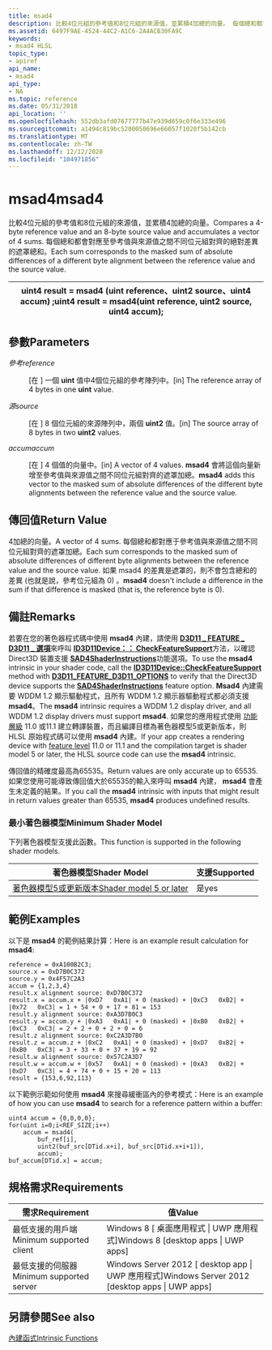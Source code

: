 ```yaml
---
title: msad4
description: 比較4位元組的參考值和8位元組的來源值，並累積4加總的向量。 每個總和都會對應至參考值與來源值之間不同位元組對齊的絕對差異的遮罩總和。
ms.assetid: 6497F9AE-4524-44C2-A1C6-2A4ACB30FA9C
keywords:
- msad4 HLSL
topic_type:
- apiref
api_name:
- msad4
api_type:
- NA
ms.topic: reference
ms.date: 05/31/2018
api_location: ''
ms.openlocfilehash: 552db3afd07677777b47e939d659c0f6e333e496
ms.sourcegitcommit: a1494c819bc5200050696e66057f1020f5b142cb
ms.translationtype: MT
ms.contentlocale: zh-TW
ms.lasthandoff: 12/12/2020
ms.locfileid: "104971856"
---
```

# <a name="msad4"></a><span data-ttu-id="2b47d-105">msad4</span><span class="sxs-lookup"><span data-stu-id="2b47d-105">msad4</span></span>

<span data-ttu-id="2b47d-106">比較4位元組的參考值和8位元組的來源值，並累積4加總的向量。</span><span class="sxs-lookup"><span data-stu-id="2b47d-106">Compares a 4-byte reference value and an 8-byte source value and accumulates a vector of 4 sums.</span></span> <span data-ttu-id="2b47d-107">每個總和都會對應至參考值與來源值之間不同位元組對齊的絕對差異的遮罩總和。</span><span class="sxs-lookup"><span data-stu-id="2b47d-107">Each sum corresponds to the masked sum of absolute differences of a different byte alignment between the reference value and the source value.</span></span>



| <span data-ttu-id="2b47d-108">uint4 result = msad4 (uint reference、uint2 source、uint4 accum) ;</span><span class="sxs-lookup"><span data-stu-id="2b47d-108">uint4 result = msad4(uint reference, uint2 source, uint4 accum);</span></span> |
|------------------------------------------------------------------|



 

## <a name="parameters"></a><span data-ttu-id="2b47d-109">參數</span><span class="sxs-lookup"><span data-stu-id="2b47d-109">Parameters</span></span>

<dl> <dt>

<span data-ttu-id="2b47d-110"><span id="reference"></span><span id="REFERENCE"></span>*參考*</span><span class="sxs-lookup"><span data-stu-id="2b47d-110"><span id="reference"></span><span id="REFERENCE"></span>*reference*</span></span>
</dt> <dd>

<span data-ttu-id="2b47d-111">\[在 \] 一個 **uint** 值中4個位元組的參考陣列中。</span><span class="sxs-lookup"><span data-stu-id="2b47d-111">\[in\] The reference array of 4 bytes in one **uint** value.</span></span>

</dd> <dt>

<span data-ttu-id="2b47d-112"><span id="source"></span><span id="SOURCE"></span>*源*</span><span class="sxs-lookup"><span data-stu-id="2b47d-112"><span id="source"></span><span id="SOURCE"></span>*source*</span></span>
</dt> <dd>

<span data-ttu-id="2b47d-113">\[在 \] 8 個位元組的來源陣列中，兩個 **uint2** 值。</span><span class="sxs-lookup"><span data-stu-id="2b47d-113">\[in\] The source array of 8 bytes in two **uint2** values.</span></span>

</dd> <dt>

<span data-ttu-id="2b47d-114"><span id="accum"></span><span id="ACCUM"></span>*accum*</span><span class="sxs-lookup"><span data-stu-id="2b47d-114"><span id="accum"></span><span id="ACCUM"></span>*accum*</span></span>
</dt> <dd>

<span data-ttu-id="2b47d-115">\[在 \] 4 個值的向量中。</span><span class="sxs-lookup"><span data-stu-id="2b47d-115">\[in\] A vector of 4 values.</span></span> <span data-ttu-id="2b47d-116">**msad4** 會將這個向量新增至參考值與來源值之間不同位元組對齊的遮罩加總。</span><span class="sxs-lookup"><span data-stu-id="2b47d-116">**msad4** adds this vector to the masked sum of absolute differences of the different byte alignments between the reference value and the source value.</span></span>

</dd> </dl>

## <a name="return-value"></a><span data-ttu-id="2b47d-117">傳回值</span><span class="sxs-lookup"><span data-stu-id="2b47d-117">Return Value</span></span>

<span data-ttu-id="2b47d-118">4加總的向量。</span><span class="sxs-lookup"><span data-stu-id="2b47d-118">A vector of 4 sums.</span></span> <span data-ttu-id="2b47d-119">每個總和都對應于參考值與來源值之間不同位元組對齊的遮罩加總。</span><span class="sxs-lookup"><span data-stu-id="2b47d-119">Each sum corresponds to the masked sum of absolute differences of different byte alignments between the reference value and the source value.</span></span> <span data-ttu-id="2b47d-120">如果 msad4 的差異是遮罩的，則不會包含總和的差異 (也就是說，參考位元組為 0) 。</span><span class="sxs-lookup"><span data-stu-id="2b47d-120">**msad4** doesn't include a difference in the sum if that difference is masked (that is, the reference byte is 0).</span></span>

## <a name="remarks"></a><span data-ttu-id="2b47d-121">備註</span><span class="sxs-lookup"><span data-stu-id="2b47d-121">Remarks</span></span>

<span data-ttu-id="2b47d-122">若要在您的著色器程式碼中使用 **msad4** 內建，請使用 [**D3D11 \_ FEATURE \_ D3D11 \_ 選項**](/windows/desktop/api/d3d11/ne-d3d11-d3d11_feature)來呼叫 [**ID3D11Device：： CheckFeatureSupport**](/windows/desktop/api/d3d11/nf-d3d11-id3d11device-checkfeaturesupport)方法，以確認 Direct3D 裝置支援 [**SAD4ShaderInstructions**](/windows/desktop/api/d3d11/ns-d3d11-d3d11_feature_data_d3d11_options)功能選項。</span><span class="sxs-lookup"><span data-stu-id="2b47d-122">To use the **msad4** intrinsic in your shader code, call the [**ID3D11Device::CheckFeatureSupport**](/windows/desktop/api/d3d11/nf-d3d11-id3d11device-checkfeaturesupport) method with [**D3D11\_FEATURE\_D3D11\_OPTIONS**](/windows/desktop/api/d3d11/ne-d3d11-d3d11_feature) to verify that the Direct3D device supports the [**SAD4ShaderInstructions**](/windows/desktop/api/d3d11/ns-d3d11-d3d11_feature_data_d3d11_options) feature option.</span></span> <span data-ttu-id="2b47d-123">**Msad4** 內建需要 WDDM 1.2 顯示驅動程式，且所有 WDDM 1.2 顯示器驅動程式都必須支援 **msad4**。</span><span class="sxs-lookup"><span data-stu-id="2b47d-123">The **msad4** intrinsic requires a WDDM 1.2 display driver, and all WDDM 1.2 display drivers must support **msad4**.</span></span> <span data-ttu-id="2b47d-124">如果您的應用程式使用 [功能層級](/windows/desktop/direct3d11/overviews-direct3d-11-devices-downlevel-intro) 11.0 或11.1 建立轉譯裝置，而且編譯目標為著色器模型5或更新版本，則 HLSL 原始程式碼可以使用 **msad4** 內建。</span><span class="sxs-lookup"><span data-stu-id="2b47d-124">If your app creates a rendering device with [feature level](/windows/desktop/direct3d11/overviews-direct3d-11-devices-downlevel-intro) 11.0 or 11.1 and the compilation target is shader model 5 or later, the HLSL source code can use the **msad4** intrinsic.</span></span>

<span data-ttu-id="2b47d-125">傳回值的精確度最高為65535。</span><span class="sxs-lookup"><span data-stu-id="2b47d-125">Return values are only accurate up to 65535.</span></span> <span data-ttu-id="2b47d-126">如果您使用可能導致傳回值大於65535的輸入來呼叫 **msad4** 內建， **msad4** 會產生未定義的結果。</span><span class="sxs-lookup"><span data-stu-id="2b47d-126">If you call the **msad4** intrinsic with inputs that might result in return values greater than 65535, **msad4** produces undefined results.</span></span>

### <a name="minimum-shader-model"></a><span data-ttu-id="2b47d-127">最小著色器模型</span><span class="sxs-lookup"><span data-stu-id="2b47d-127">Minimum Shader Model</span></span>

<span data-ttu-id="2b47d-128">下列著色器模型支援此函數。</span><span class="sxs-lookup"><span data-stu-id="2b47d-128">This function is supported in the following shader models.</span></span>



| <span data-ttu-id="2b47d-129">著色器模型</span><span class="sxs-lookup"><span data-stu-id="2b47d-129">Shader Model</span></span>                                                | <span data-ttu-id="2b47d-130">支援</span><span class="sxs-lookup"><span data-stu-id="2b47d-130">Supported</span></span> |
|-------------------------------------------------------------|-----------|
| [<span data-ttu-id="2b47d-131">著色器模型5或更新版本</span><span class="sxs-lookup"><span data-stu-id="2b47d-131">Shader model 5 or later</span></span>](d3d11-graphics-reference-sm5.md) | <span data-ttu-id="2b47d-132">是</span><span class="sxs-lookup"><span data-stu-id="2b47d-132">yes</span></span>       |



 

## <a name="examples"></a><span data-ttu-id="2b47d-133">範例</span><span class="sxs-lookup"><span data-stu-id="2b47d-133">Examples</span></span>

<span data-ttu-id="2b47d-134">以下是 **msad4** 的範例結果計算：</span><span class="sxs-lookup"><span data-stu-id="2b47d-134">Here is an example result calculation for **msad4**:</span></span>


```
reference = 0xA100B2C3;
source.x = 0xD7B0C372
source.y = 0x4F57C2A3
accum = {1,2,3,4}
result.x alignment source: 0xD7B0C372
result.x = accum.x + |0xD7   0xA1| + 0 (masked) + |0xC3   0xB2| + |0x72   0xC3| = 1 + 54 + 0 + 17 + 81 = 153
result.y alignment source: 0xA3D7B0C3
result.y = accum.y + |0xA3   0xA1| + 0 (masked) + |0xB0   0xB2| + |0xC3   0xC3| = 2 + 2 + 0 + 2 + 0 = 6
result.z alignment source: 0xC2A3D7B0
result.z = accum.z + |0xC2   0xA1| + 0 (masked) + |0xD7   0xB2| + |0xB0   0xC3| = 3 + 33 + 0 + 37 + 19 = 92
result.w alignment source: 0x57C2A3D7
result.w = accum.w + |0x57   0xA1| + 0 (masked) + |0xA3   0xB2| + |0xD7   0xC3| = 4 + 74 + 0 + 15 + 20 = 113
result = {153,6,92,113}
```



<span data-ttu-id="2b47d-135">以下範例示範如何使用 **msad4** 來搜尋緩衝區內的參考模式：</span><span class="sxs-lookup"><span data-stu-id="2b47d-135">Here is an example of how you can use **msad4** to search for a reference pattern within a buffer:</span></span>


```
uint4 accum = {0,0,0,0};
for(uint i=0;i<REF_SIZE;i++)
    accum = msad4(
        buf_ref[i], 
        uint2(buf_src[DTid.x+i], buf_src[DTid.x+i+1]), 
        accum);
buf_accum[DTid.x] = accum;
```



## <a name="requirements"></a><span data-ttu-id="2b47d-136">規格需求</span><span class="sxs-lookup"><span data-stu-id="2b47d-136">Requirements</span></span>



| <span data-ttu-id="2b47d-137">需求</span><span class="sxs-lookup"><span data-stu-id="2b47d-137">Requirement</span></span> | <span data-ttu-id="2b47d-138">值</span><span class="sxs-lookup"><span data-stu-id="2b47d-138">Value</span></span> |
|-------------------------------------|-------------------------------------------------------------|
| <span data-ttu-id="2b47d-139">最低支援的用戶端</span><span class="sxs-lookup"><span data-stu-id="2b47d-139">Minimum supported client</span></span><br/> | <span data-ttu-id="2b47d-140">Windows 8 \[ 桌面應用程式 \| UWP 應用程式\]</span><span class="sxs-lookup"><span data-stu-id="2b47d-140">Windows 8 \[desktop apps \| UWP apps\]</span></span><br/>           |
| <span data-ttu-id="2b47d-141">最低支援的伺服器</span><span class="sxs-lookup"><span data-stu-id="2b47d-141">Minimum supported server</span></span><br/> | <span data-ttu-id="2b47d-142">Windows Server 2012 \[ desktop app \| UWP 應用程式\]</span><span class="sxs-lookup"><span data-stu-id="2b47d-142">Windows Server 2012 \[desktop apps \| UWP apps\]</span></span><br/> |



## <a name="see-also"></a><span data-ttu-id="2b47d-143">另請參閱</span><span class="sxs-lookup"><span data-stu-id="2b47d-143">See also</span></span>

<dl> <dt>

[<span data-ttu-id="2b47d-144">內建函式</span><span class="sxs-lookup"><span data-stu-id="2b47d-144">Intrinsic Functions</span></span>](dx-graphics-hlsl-intrinsic-functions.md)
</dt> </dl>

 

